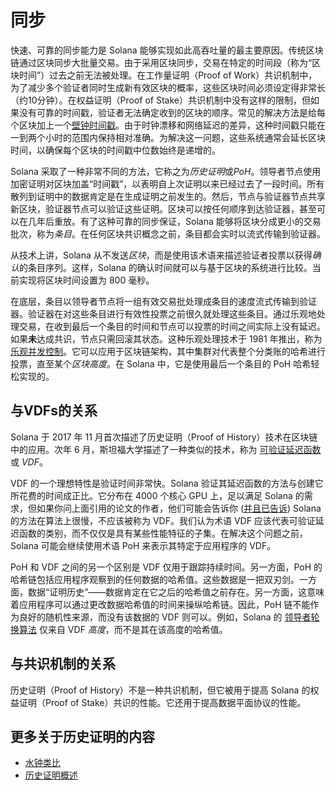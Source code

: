 # 同步
快速、可靠的同步能力是 Solana 能够实现如此高吞吐量的最主要原因。传统区块链通过区块同步大批量交易。由于采用区块同步，交易在特定的时间段（称为“区块时间”）过去之前无法被处理。在工作量证明（Proof of Work）共识机制中，为了减少多个验证者同时生成新有效区块的概率，这些区块时间必须设定得非常长（约10分钟）。在权益证明（Proof of Stake）共识机制中没有这样的限制，但如果没有可靠的时间戳，验证者无法确定收到的区块的顺序。常见的解决方法是给每个区块加上一个[壁钟时间戳](https://en.bitcoin.it/wiki/Block_timestamp)。由于时钟漂移和网络延迟的差异，这种时间戳只能在一到两个小时的范围内保持相对准确。为解决这一问题，这些系统通常会延长区块时间，以确保每个区块的时间戳中位数始终是递增的。

Solana 采取了一种非常不同的方法，它称之为*历史证明*或*PoH*。领导者节点使用加密证明对区块加盖“时间戳”，以表明自上次证明以来已经过去了一段时间。所有散列到证明中的数据肯定是在生成证明之前发生的。然后，节点与验证器节点共享新区块，验证器节点可以验证这些证明。区块可以按任何顺序到达验证器，甚至可以在几年后重放。有了这种可靠的同步保证，Solana 能够将区块分成更小的交易批次，称为*条目*。在任何区块共识概念之前，条目都会实时以流式传输到验证器。

从技术上讲，Solana 从不发送*区块*，而是使用该术语来描述验证者投票以获得*确认*的条目序列。这样，Solana 的确认时间就可以与基于区块的系统进行比较。当前实现将区块时间设置为 800 毫秒。

在底层，条目以领导者节点将一组有效交易批处理成条目的速度流式传输到验证器。验证器在对这些条目进行有效性投票之前很久就处理这些条目。通过乐观地处理交易，在收到最后一个条目的时间和节点可以投票的时间之间实际上没有延迟。如果**未**达成共识，节点只需回滚其状态。这种乐观处理技术于 1981 年推出，称为 [乐观并发控制](https://en.wikipedia.org/wiki/Optimistic_concurrency_control)。它可以应用于区块链架构，其中集群对代表整个分类账的哈希进行投票，直至某个*区块高度*。在 Solana 中，它是使用最后一个条目的 PoH 哈希轻松实现的。

## 与VDFs的关系

Solana 于 2017 年 11 月首次描述了历史证明（Proof of History）技术在区块链中的应用。次年 6 月，斯坦福大学描述了一种类似的技术，称为 [可验证延迟函数](https://eprint.iacr.org/2018/601.pdf) 或 *VDF*。

VDF 的一个理想特性是验证时间非常快。Solana 验证其延迟函数的方法与创建它所花费的时间成正比。它分布在 4000 个核心 GPU 上，足以满足 Solana 的需求，但如果你问上面引用的论文的作者，他们可能会告诉你 \([并且已告诉](https://github.com/solana-labs/solana/issues/388)\) Solana 的方法在算法上很慢，不应该被称为 VDF。我们认为术语 VDF 应该代表可验证延迟函数的类别，而不仅仅是具有某些性能特征的子集。在解决这个问题之前，Solana 可能会继续使用术语 PoH 来表示其特定于应用程序的 VDF。

PoH 和 VDF 之间的另一个区别是 VDF 仅用于跟踪持续时间。另一方面，PoH 的哈希链包括应用程序观察到的任何数据的哈希值。这些数据是一把双刃剑。一方面，数据“证明历史”——数据肯定在它之后的哈希值之前存在。另一方面，这意味着应用程序可以通过更改数据哈希值的时间来操纵哈希链。因此，PoH 链不能作为良好的随机性来源，而没有该数据的 VDF 则可以。例如，Solana 的 [领导者轮换算法](./leader-rotation.md) 仅来自 VDF *高度*，而不是其在该高度的哈希值。

## 与共识机制的关系

历史证明（Proof of History）不是一种共识机制，但它被用于提高 Solana 的权益证明（Proof of Stake）共识的性能。它还用于提高数据平面协议的性能。

## 更多关于历史证明的内容

- [水钟类比](https://medium.com/solana-labs/proof-of-history-explained-by-a-water-clock-e682183417b8)
- [历史证明概述](https://medium.com/solana-labs/proof-of-history-a-clock-for-blockchain-cf47a61a9274)
